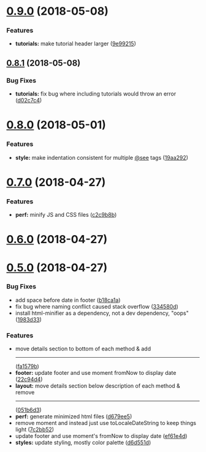 <a name="0.9.0"></a>
# [0.9.0](https://github.com/clenemt/docdash/compare/v0.8.1...v0.9.0) (2018-05-08)


### Features

* **tutorials:** make tutorial header larger ([9e99215](https://github.com/clenemt/docdash/commit/9e99215))



<a name="0.8.1"></a>
## [0.8.1](https://github.com/clenemt/docdash/compare/v0.8.0...v0.8.1) (2018-05-08)


### Bug Fixes

* **tutorials:** fix bug where including tutorials would throw an error ([d02c7c4](https://github.com/clenemt/docdash/commit/d02c7c4))



<a name="0.8.0"></a>
# [0.8.0](https://github.com/clenemt/docdash/compare/v0.7.0...v0.8.0) (2018-05-01)


### Features

* **style:** make indentation consistent for multiple [@see](https://github.com/see) tags ([19aa292](https://github.com/clenemt/docdash/commit/19aa292))



<a name="0.7.0"></a>
# [0.7.0](https://github.com/clenemt/docdash/compare/v0.6.0...v0.7.0) (2018-04-27)


### Features

* **perf:** minify JS and CSS files ([c2c9b8b](https://github.com/clenemt/docdash/commit/c2c9b8b))



<a name="0.6.0"></a>
# [0.6.0](https://github.com/clenemt/docdash/compare/v0.5.0...v0.6.0) (2018-04-27)



<a name="0.5.0"></a>
# [0.5.0](https://github.com/clenemt/docdash/compare/fa1579b...v0.5.0) (2018-04-27)


### Bug Fixes

* add space before date in footer ([b18ca1a](https://github.com/clenemt/docdash/commit/b18ca1a))
* fix bug where naming conflict caused stack overflow ([334580d](https://github.com/clenemt/docdash/commit/334580d))
* install html-minifier as a dependency, not a dev dependency, "oops" ([1983d33](https://github.com/clenemt/docdash/commit/1983d33))


### Features

* move details section to bottom of each method & add <hr> ([fa1579b](https://github.com/clenemt/docdash/commit/fa1579b))
* **footer:** update footer and use moment fromNow to display date ([22c94d4](https://github.com/clenemt/docdash/commit/22c94d4))
* **layout:** move details section below description of each method & remove <hr> ([051b6d3](https://github.com/clenemt/docdash/commit/051b6d3))
* **perf:** generate minimized html files ([d679ee5](https://github.com/clenemt/docdash/commit/d679ee5))
* remove moment and instead just use toLocaleDateString to keep things light ([7c2bb52](https://github.com/clenemt/docdash/commit/7c2bb52))
* update footer and use moment's fromNow to display date ([ef61e4d](https://github.com/clenemt/docdash/commit/ef61e4d))
* **styles:** update styling, mostly color palette ([d6d551d](https://github.com/clenemt/docdash/commit/d6d551d))



